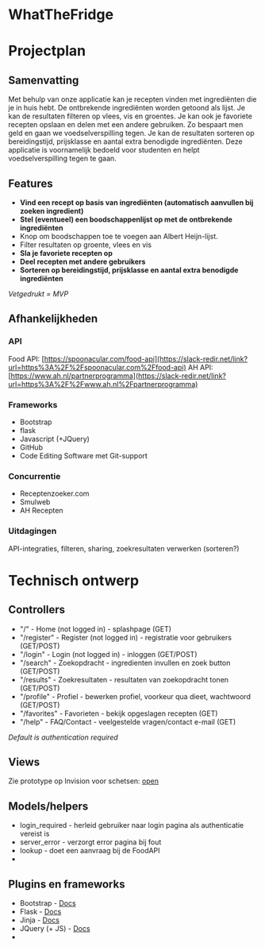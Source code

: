 # WhatTheFridge

# Projectplan
## Samenvatting
Met behulp van onze applicatie kan je recepten vinden met ingrediënten die je in huis hebt. De ontbrekende ingrediënten worden getoond als lijst. Je kan de resultaten filteren op vlees, vis en groentes. Je kan ook je favoriete recepten opslaan en delen met een andere gebruiken. Zo bespaart men geld en gaan we voedselverspilling tegen. Je kan de resultaten sorteren op bereidingstijd, prijsklasse en aantal extra benodigde ingrediënten. Deze applicatie is voornamelijk bedoeld voor studenten en helpt voedselverspilling tegen te gaan.
## Features
- **Vind een recept op basis van ingrediënten (automatisch aanvullen bij zoeken ingredient)**
- **Stel (eventueel) een boodschappenlijst op met de ontbrekende ingrediënten**
- Knop om boodschappen toe te voegen aan Albert Heijn-lijst.
- Filter resultaten op groente, vlees en vis
- **Sla je favoriete recepten op**
- **Deel recepten met andere gebruikers**
- **Sorteren op bereidingstijd, prijsklasse en aantal extra benodigde ingrediënten**

_Vetgedrukt = MVP_
## Afhankelijkheden
### API
Food API: [https://spoonacular.com/food-api](https://slack-redir.net/link?url=https%3A%2F%2Fspoonacular.com%2Ffood-api)
AH API: [https://www.ah.nl/partnerprogramma](https://slack-redir.net/link?url=https%3A%2F%2Fwww.ah.nl%2Fpartnerprogramma)
### Frameworks
- Bootstrap
- flask
- Javascript (+JQuery)
- GitHub
- Code Editing Software met Git-support
### Concurrentie
- Receptenzoeker.com
- Smulweb
- AH Recepten
### Uitdagingen
API-integraties, filteren, sharing, zoekresultaten verwerken (sorteren?)

# Technisch ontwerp
## Controllers
- "/" - Home (not logged in) - splashpage (GET)
- "/register" - Register (not logged in) - registratie voor gebruikers (GET/POST)
- "/login" - Login (not logged in) - inloggen (GET/POST)
- "/search" - Zoekopdracht - ingredienten invullen en zoek button (GET/POST)
- "/results" - Zoekresultaten - resultaten van zoekopdracht tonen (GET/POST)
- "/profile" - Profiel - bewerken profiel, voorkeur qua dieet, wachtwoord (GET/POST)
- "/favorites" - Favorieten - bekijk opgeslagen recepten (GET)
- "/help" - FAQ/Contact - veelgestelde vragen/contact e-mail (GET)

_Default is authentication required_

## Views

Zie prototype op Invision voor schetsen: [open](https://whatthefridge.invisionapp.com/public/share/C4Y2UJFW5)

## Models/helpers
- login_required - herleid gebruiker naar login pagina als authenticatie vereist is
- server_error - verzorgt error pagina bij fout
- lookup - doet een aanvraag bij de FoodAPI
-
## Plugins en frameworks
- Bootstrap - [Docs](https://getbootstrap.com/docs/4.4/getting-started/introduction/)
- Flask - [Docs](http://flask.palletsprojects.com/en/1.1.x/)
- Jinja - [Docs](https://jinja.palletsprojects.com/en/2.10.x/)
- JQuery (+ JS) - [Docs](https://api.jquery.com/)
-